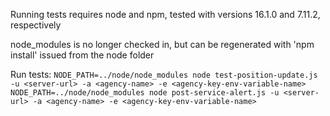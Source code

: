 Running tests requires node and npm, tested with versions 16.1.0 and 7.11.2, respectively

node_modules is no longer checked in, but can be regenerated with 'npm install' issued from the node folder

Run tests:
`NODE_PATH=../node/node_modules node test-position-update.js -u <server-url> -a <agency-name> -e <agency-key-env-variable-name>`
`NODE_PATH=../node/node_modules node post-service-alert.js -u <server-url> -a <agency-name> -e <agency-key-env-variable-name>`